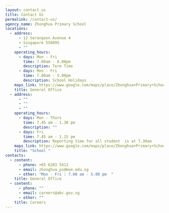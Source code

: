 ```yaml
---
layout: contact_us
title: Contact Us
permalink: /contact-us/
agency_name: Zhonghua Primary School
locations:
  - address:
      - 12 Serangoon Avenue 4
      - Singapore 556095
      - ""
    operating_hours:
      - days: Mon - Fri
        time: 7.00am - 6.00pm
        description: Term Time
      - days: Mon - Fri
        time: 7.00am - 5.00pm
        description: School Holidays
    maps_link: https://www.google.com/maps/place/Zhonghua+Primary+School/@1.3598531,103.8695741,17z/data=!3m2!4b1!5s0x31da17aa2967fb09:0xcf3121e3b5fa38f6!4m6!3m5!1s0x31da17aa39517ac9:0xec3925b798d00a36!8m2!3d1.3598531!4d103.8695741!16s%2Fg%2F1tg29_yk
    title: General Office
  - address:
      - ""
      - ""
      - ""
    operating_hours:
      - days: Mon - Thurs
        time: 7.45 am - 1.30 pm
        description: ""
      - days: Fri
        time: 7.45 am - 1.15 pm
        description: Reporting time for all student  is at 7.30am
    maps_link: https://www.google.com/maps/place/Zhonghua+Primary+School/@1.3598531,103.8695741,17z/data=!3m2!4b1!5s0x31da17aa2967fb09:0xcf3121e3b5fa38f6!4m6!3m5!1s0x31da17aa39517ac9:0xec3925b798d00a36!8m2!3d1.3598531!4d103.8695741!16s%2Fg%2F1tg29_yk
    title: "School "
contacts:
  - content:
      - phone: +65 6283 5413
      - email: zhonghua_ps@moe.edu.sg
      - other: "Mon - Fri : 7.00 am - 5.00 pm  "
    title: General Office
  - content:
      - phone: ""
      - email: careers@abc.gov.sg
      - other: ""
    title: Careers
---
```

